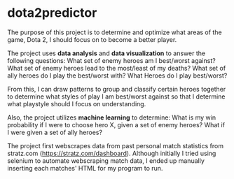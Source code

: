 # dota2predictor
The purpose of this project is to determine and optimize what areas of the game, Dota 2, I should focus on to become a better player.


The project uses **data analysis** and **data visualization** to answer the following questions:
  What set of enemy heroes am I best/worst against?
  What set of enemy heroes lead to the most/least of my deaths?
  What set of ally heroes do I play the best/worst with?
  What Heroes do I play best/worst?

From this, I can draw patterns to group and classify certain heroes together to determine what styles of play I am best/worst against so that I determine what playstyle should I focus on understanding.


Also, the project utilizes **machine learning** to determine:
  What is my win probability if I were to choose hero X, given a set of enemy heroes?
    What if I were given a set of ally heroes?
    

The project first webscrapes data from past personal match statistics from stratz.com (https://stratz.com/dashboard).
Although initially I tried using selenium to automate webscraping match data, I ended up manually inserting each matches' HTML for my program to run.
